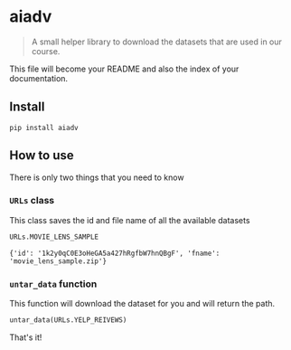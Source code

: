 # aiadv
> A small helper library to download the datasets that are used in our course.


This file will become your README and also the index of your documentation.

## Install

`pip install aiadv`

## How to use

There is only two things that you need to know

### `URLs` class

This class saves the id and file name of all the available datasets

```python
URLs.MOVIE_LENS_SAMPLE
```




    {'id': '1k2y0qC0E3oHeGA5a427hRgfbW7hnQBgF', 'fname': 'movie_lens_sample.zip'}



### `untar_data` function

This function will download the dataset for you and will return the path.

```python
untar_data(URLs.YELP_REIVEWS)
```

That's it!
